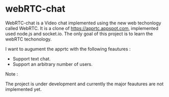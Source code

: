 webRTC-chat
===========

WebRTC-chat is a Video chat implemented using the new web techonlogy called WebRTC. 
It is a clone of https://apprtc.appspot.com, implemented used node.js and socket.io. 
The only goal of this project is to learn the webRTC techonology. 

I want to augument the apprtc with the following feautures : 
  
  - Support text chat. 
  - Support an arbitrary number of users. 


Note : 

The project is under development and currently the major feautures are not implemented yet. 

 
 
